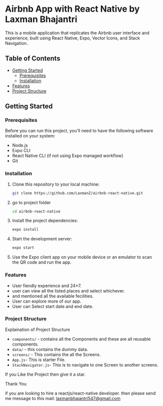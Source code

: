 # Airbnb App with React Native by Laxman Bhajantri

This is a mobile application that replicates the Airbnb user interface and experience, built using React Native, Expo, Vector Icons, and Stack Navigation.

## Table of Contents

- [Getting Started](#getting-started)
  - [Prerequisites](#prerequisites)
  - [Installation](#installation)
- [Features](#features)
- [Project Structure](#project-structure)

## Getting Started

### Prerequisites

Before you can run this project, you'll need to have the following software installed on your system:

- Node.js
- Expo CLI
- React Native CLI (if not using Expo managed workflow)
- Git

### Installation

1. Clone this repository to your local machine:

   ```bash
   git clone https://github.com/LaxmanZ/airbnb-react-native.git
   ```

2. go to project folder

   ```bash
   cd airbnb-react-native
   ```

3. Install the project dependencies:

   ```bash
   expo install
   ```

4. Start the development server:

   ```bash
   expo start
   ```

5. Use the Expo client app on your mobile device or an emulator to scan the QR code and run the app.

### Features

- User fiendly experience and 24\*7.
- user can view all the listed places and select whichever.
- and mentioned all the available fecilities.
- User can explore more of our app.
- User can Select start date and end date.

### Project Structure

Explaination of Project Structure

- `components/` - contains all the Components and these are all reusable components.
- `data/` - this contains the dummy data.
- `screens/` - This contains the all the Screens.
- `App.js`- This is starter File.
- `StackNavigator.js`- This is to navigate to one Screen to another screens.

If you Like the Project then give it a star.

Thank You

if you are looking to hire a reactjs/react-native developer. then please send me message to this mail: laxmanbhajantri547@gmail.com
